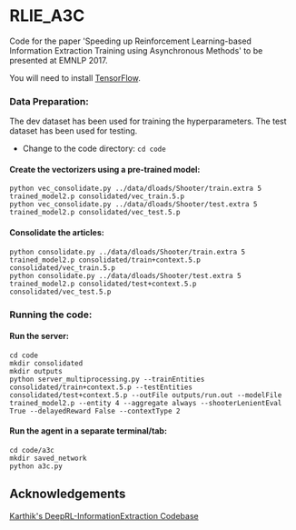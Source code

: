 # RLIE_A3C
Code for the paper 'Speeding up Reinforcement Learning-based Information Extraction Training using Asynchronous Methods' to be presented at EMNLP 2017.

You will need to install [TensorFlow](https://www.tensorflow.org/).

### Data Preparation:

The dev dataset has been used for training the hyperparameters. The test dataset has been used for testing.
* Change to the code directory: `cd code`

#### Create the vectorizers using a pre-trained model:
`python vec_consolidate.py ../data/dloads/Shooter/train.extra 5 trained_model2.p consolidated/vec_train.5.p`<br>
`python vec_consolidate.py ../data/dloads/Shooter/test.extra 5 trained_model2.p consolidated/vec_test.5.p`

#### Consolidate the articles:
`python consolidate.py ../data/dloads/Shooter/train.extra 5 trained_model2.p consolidated/train+context.5.p consolidated/vec_train.5.p`<br>
`python consolidate.py ../data/dloads/Shooter/test.extra 5 trained_model2.p consolidated/test+context.5.p consolidated/vec_test.5.p`


### Running the code:

#### Run the server:
`cd code`<br>
`mkdir consolidated`<br>
`mkdir outputs`<br>
`python server_multiprocessing.py --trainEntities consolidated/train+context.5.p --testEntities consolidated/test+context.5.p --outFile outputs/run.out --modelFile trained_model2.p --entity 4 --aggregate always --shooterLenientEval True --delayedReward False --contextType 2`

#### Run the agent in a separate terminal/tab:
`cd code/a3c`<br>
`mkdir saved_network`<br>
`python a3c.py`



## Acknowledgements

[Karthik's DeepRL-InformationExtraction Codebase](https://github.com/karthikncode/DeepRL-InformationExtraction)

